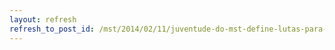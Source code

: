 ```yaml
---
layout: refresh
refresh_to_post_id: /mst/2014/02/11/juventude-do-mst-define-lutas-para-o-prximo-perodo
---
```

